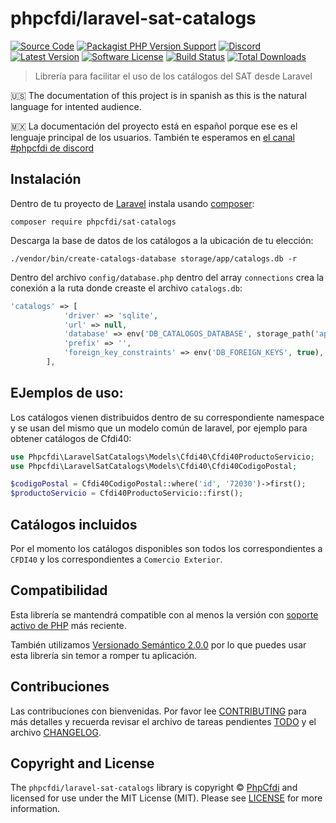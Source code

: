 # phpcfdi/laravel-sat-catalogs

[![Source Code][badge-source]][source]
[![Packagist PHP Version Support][badge-php-version]][php-version]
[![Discord][badge-discord]][discord]
[![Latest Version][badge-release]][release]
[![Software License][badge-license]][license]
[![Build Status][badge-build]][build]
[![Total Downloads][badge-downloads]][downloads]

> Librería para facilitar el uso de los catálogos del SAT desde Laravel

:us: The documentation of this project is in spanish as this is the natural language for intented audience.

:mexico: La documentación del proyecto está en español porque ese es el lenguaje principal de los usuarios.
También te esperamos en [el canal #phpcfdi de discord](https://discord.gg/aFGYXvX)

## Instalación

Dentro de tu proyecto de [Laravel](https://laravel.com/) instala usando [composer](https://getcomposer.org/):

```shell
composer require phpcfdi/sat-catalogs
```

Descarga la base de datos de los catálogos a la ubicación de tu elección:
```shell
./vendor/bin/create-catalogs-database storage/app/catalogs.db -r
```

Dentro del archivo `config/database.php` dentro del array `connections` crea la conexión a la ruta donde creaste el archivo `catalogs.db`:
```php
'catalogs' => [
            'driver' => 'sqlite',
            'url' => null,
            'database' => env('DB_CATALOGOS_DATABASE', storage_path('app/catalogs.db')),
            'prefix' => '',
            'foreign_key_constraints' => env('DB_FOREIGN_KEYS', true),
        ],
```
## EJemplos de uso:

Los catálogos vienen distribuidos dentro de su correspondiente namespace y se usan del mismo que un modelo común de laravel, por ejemplo para obtener catálogos de Cfdi40:
```php
use Phpcfdi\LaravelSatCatalogs\Models\Cfdi40\Cfdi40ProductoServicio;
use Phpcfdi\LaravelSatCatalogs\Models\Cfdi40\Cfdi40CodigoPostal;

$codigoPostal = Cfdi40CodigoPostal::where('id', '72030')->first();
$productoServicio = Cfdi40ProductoServicio::first();
```
## Catálogos incluidos

Por el momento los catálogos disponibles son todos los correspondientes a `CFDI40` y los correspondientes a `Comercio Exterior`.

## Compatibilidad

Esta librería se mantendrá compatible con al menos la versión con
[soporte activo de PHP](https://www.php.net/supported-versions.php) más reciente.

También utilizamos [Versionado Semántico 2.0.0](https://semver.org/lang/es/)
por lo que puedes usar esta librería sin temor a romper tu aplicación.

## Contribuciones

Las contribuciones con bienvenidas. Por favor lee [CONTRIBUTING][] para más detalles
y recuerda revisar el archivo de tareas pendientes [TODO][] y el archivo [CHANGELOG][].


## Copyright and License

The `phpcfdi/laravel-sat-catalogs` library is copyright © [PhpCfdi](https://www.phpcfdi.com)
and licensed for use under the MIT License (MIT). Please see [LICENSE][] for more information.

[contributing]: https://github.com/phpcfdi/laravel-sat-catalogs/blob/main/CONTRIBUTING.md
[changelog]: https://github.com/phpcfdi/laravel-sat-catalogs/blob/main/docs/CHANGELOG.md
[todo]: https://github.com/phpcfdi/laravel-sat-catalogs/blob/main/docs/TODO.md

[source]: https://github.com/phpcfdi/laravel-sat-catalogs
[php-version]: https://packagist.org/packages/phpcfdi/laravel-sat-catalogs
[discord]: https://discord.gg/aFGYXvX
[release]: https://github.com/phpcfdi/laravel-sat-catalogs/releases
[license]: https://github.com/phpcfdi/laravel-sat-catalogs/blob/main/LICENSE
[build]: https://github.com/phpcfdi/laravel-sat-catalogs/actions/workflows/build.yml?query=branch:main
[downloads]: https://packagist.org/packages/phpcfdi/laravel-sat-catalogs

[badge-source]: https://img.shields.io/badge/source-phpcfdi/laravel--sat--catalogs-blue?logo=github
[badge-discord]: https://img.shields.io/discord/459860554090283019?logo=discord
[badge-php-version]: https://img.shields.io/packagist/php-v/phpcfdi/laravel-sat-catalogs?logo=php
[badge-release]: https://img.shields.io/github/release/phpcfdi/laravel-sat-catalogs?logo=git
[badge-license]: https://img.shields.io/github/license/phpcfdi/laravel-sat-catalogs?logo=open-source-initiative
[badge-build]: https://img.shields.io/github/workflow/status/phpcfdi/laravel-sat-catalogs/build/main?logo=github-actions
[badge-downloads]: https://img.shields.io/packagist/dt/phpcfdi/laravel-sat-catalogs?logo=packagist